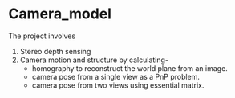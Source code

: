 # Camera_model
The project involves 
1. Stereo depth sensing 
2. Camera motion and structure by calculating- 
   - homography to reconstruct the world plane from an image.
   - camera pose from a single view as a PnP problem.
   - camera pose from two views using essential matrix.
